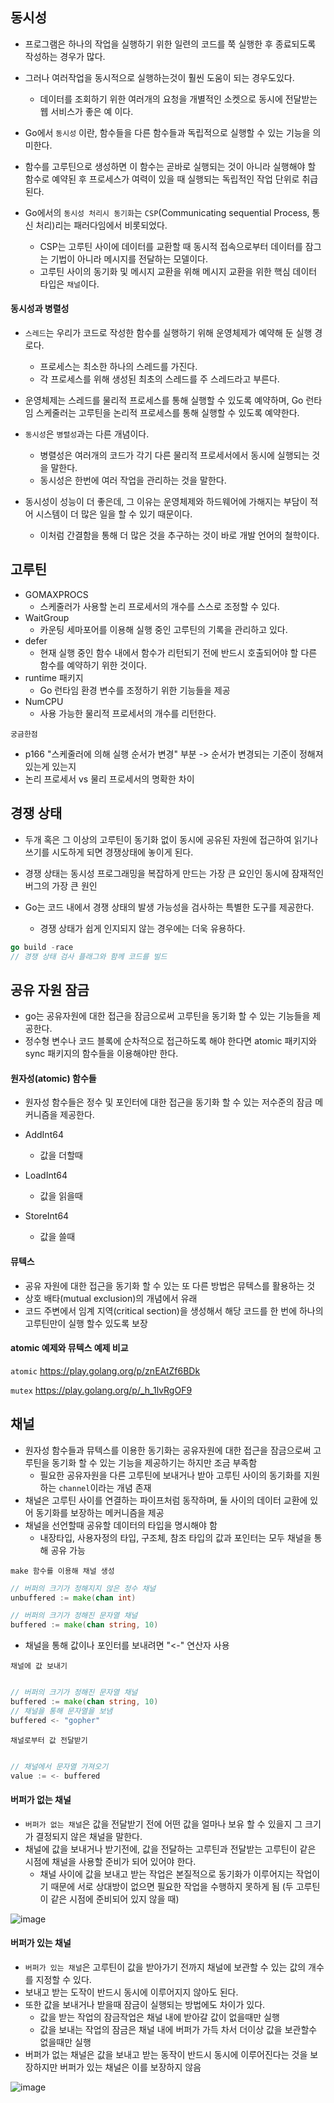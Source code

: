 ## 동시성

- 프로그램은 하나의 작업을 실행하기 위한 일련의 코드를 쭉 실행한 후 종료되도록 작성하는 경우가 많다.
- 그러나 여러작업을 동시적으로 실행하는것이 훨씬 도움이 되는 경우도있다.

  - 데이터를 조회하기 위한 여러개의 요청을 개별적인 소켓으로 동시에 전달받는 웹 서비스가 좋은 예 이다.

- Go에서 `동시성` 이란, 함수들을 다른 함수들과 독립적으로 실행할 수 있는 기능을 의미한다.
- 함수를 고루틴으로 생성하면 이 함수는 곧바로 실행되는 것이 아니라 실행해야 할 함수로 예약된 후 프로세스가 여력이 있을 때 실행되는 독립적인 작업 단위로 취급된다.

- Go에서의 `동시성 처리시 동기화`는 `CSP`(Communicating sequential Process, 통신 처리)리는 패러다임에서 비롯되었다.
  - CSP는 고루틴 사이에 데이터를 교환할 때 동시적 접속으로부터 데이터를 잠그는 기법이 아니라 메시지를 전달하는 모델이다.
  - 고루틴 사이의 동기화 및 메시지 교환을 위해 메시지 교환을 위한 핵심 데이터 타입은 `채널`이다.

#### 동시성과 병렬성

- `스레드`는 우리가 코드로 작성한 함수를 실행하기 위해 운영체제가 예약해 둔 실행 경로다.

  - 프로세스는 최소한 하나의 스레드를 가진다.
  - 각 프로세스를 위해 생성된 최초의 스레드를 주 스레드라고 부른다.

- 운영체제는 스레드를 물리적 프로세스를 통해 실행할 수 있도록 예약하며, Go 런타임 스케줄러는 고루틴을 논리적 프로세스를 통해 실행할 수 있도록 예약한다.

- `동시성`은 `병렬성`과는 다른 개념이다.

  - 병렬성은 여러개의 코드가 각기 다른 물리적 프로세서에서 동시에 실행되는 것을 말한다.
  - 동시성은 한번에 여러 작업을 관리하는 것을 말한다.

- 동시성이 성능이 더 좋은데, 그 이유는 운영체제와 하드웨어에 가해지는 부담이 적어 시스템이 더 많은 일을 할 수 있기 때문이다.
  - 이처럼 간결함을 통해 더 많은 것을 추구하는 것이 바로 개발 언어의 철학이다.

## 고루틴

- GOMAXPROCS
  - 스케줄러가 사용할 논리 프로세서의 개수를 스스로 조정할 수 있다.
- WaitGroup
  - 카운팅 세마포어를 이용해 실행 중인 고루틴의 기록을 관리하고 있다.
- defer
  - 현재 실행 중인 함수 내에서 함수가 리턴되기 전에 반드시 호출되어야 할 다른 함수를 예약하기 위한 것이다.
- runtime 패키지
  - Go 런타임 환경 변수를 조정하기 위한 기능들을 제공
- NumCPU
  - 사용 가능한 물리적 프로세서의 개수를 리턴한다.

`궁금한점`

- p166 "스케줄러에 의해 실행 순서가 변경" 부분 -> 순서가 변경되는 기준이 정해져있는게 있는지
- 논리 프로세서 vs 물리 프로세서의 명확한 차이

## 경쟁 상태

- 두개 혹은 그 이상의 고루틴이 동기화 없이 동시에 공유된 자원에 접근하여 읽기나 쓰기를 시도하게 되면 경쟁상태에 놓이게 된다.
- 경쟁 상태는 동시성 프로그래밍을 복잡하게 만드는 가장 큰 요인인 동시에 잠재적인 버그의 가장 큰 원인

- Go는 코드 내에서 경쟁 상태의 발생 가능성을 검사하는 특별한 도구를 제공한다.
  - 경쟁 상태가 쉽게 인지되지 않는 경우에는 더욱 유용하다.

```go
go build -race
// 경쟁 상태 검사 플래그와 함께 코드를 빌드
```

## 공유 자원 잠금

- go는 공유자원에 대한 접근을 잠금으로써 고루틴을 동기화 할 수 있는 기능들을 제공한다.
- 정수형 변수나 코드 블록에 순차적으로 접근하도록 해야 한다면 atomic 패키지와 sync 패키지의 함수들을 이용해야만 한다.

#### 원자성(atomic) 함수들

- 원자성 함수들은 정수 및 포인터에 대한 접근을 동기화 할 수 있는 저수준의 잠금 메커니즘을 제공한다.

- AddInt64
  - 값을 더할때
- LoadInt64
  - 값을 읽을때
- StoreInt64
  - 값을 쓸때

#### 뮤텍스

- 공유 자원에 대한 접근을 동기화 할 수 있는 또 다른 방법은 뮤텍스를 활용하는 것
- 상호 배타(mutual exclusion)의 개념에서 유래
- 코드 주변에서 임계 지역(critical section)을 생성해서 해당 코드를 한 번에 하나의 고루틴만이 실행 할수 있도록 보장

#### atomic 예제와 뮤텍스 예제 비교

`atomic`
https://play.golang.org/p/znEAtZf6BDk

`mutex`
https://play.golang.org/p/_h_1lvRgOF9

## 채널

- 원자성 함수들과 뮤텍스를 이용한 동기화는 공유자원에 대한 접근을 잠금으로써 고루틴을 동기화 할 수 있는 기능을 제공하기는 하지만 조금 부족함
  - 필요한 공유자원을 다른 고루틴에 보내거나 받아 고루틴 사이의 동기화를 지원하는 `channel`이라는 개념 존재
- 채널은 고루틴 사이를 연결하는 파이프처럼 동작하며, 둘 사이의 데이터 교환에 있어 동기화를 보장하는 메커니즘을 제공
- 채널을 선언할때 공유할 데이터의 타입을 명시해야 함
  - 내장타입, 사용자정의 타입, 구조체, 참조 타입의 값과 포인터는 모두 채널을 통해 공유 가능

`make 함수를 이용해 채널 생성`

```go
// 버퍼의 크기가 정해지지 않은 정수 채널
unbuffered := make(chan int)

// 버퍼의 크기가 정해진 문자열 채널
buffered := make(chan string, 10)
```

- 채널을 통해 값이나 포인터를 보내려면 "<-" 연산자 사용

`채널에 값 보내기`

```go

// 버퍼의 크기가 정해진 문자열 채널
buffered := make(chan string, 10)
// 채널을 통해 문자열을 보냄
buffered <- "gopher"
```

`채널로부터 값 전달받기`

```go

// 채널에서 문자열 가져오기
value := <- buffered
```

#### 버퍼가 없는 채널

- `버퍼가 없는 채널`은 값을 전달받기 전에 어떤 값을 얼마나 보유 할 수 있을지 그 크기가 결정되지 않은 채널을 말한다.
- 채널에 값을 보내거나 받기전에, 값을 전달하는 고루틴과 전달받는 고루틴이 같은 시점에 채널을 사용할 준비가 되어 있어야 한다.
  - 채널 사이에 값을 보내고 받는 작업은 본질적으로 동기화가 이루어지는 작업이기 때문에 서로 상대방이 없으면 필요한 작업을 수행하지 못하게 됨 (두 고루틴이 같은 시점에 준비되어 있지 않을 때)

![image](https://user-images.githubusercontent.com/26598542/73373140-99a25a80-42fb-11ea-8e05-e2a5a0076756.jpeg)

#### 버퍼가 있는 채널

- `버퍼가 있는 채널`은 고루틴이 값을 받아가기 전까지 채널에 보관할 수 있는 값의 개수를 지정할 수 있다.
- 보내고 받는 도작이 반드시 동시에 이루어지지 않아도 된다.
- 또한 값을 보내거나 받을때 잠금이 실행되는 방법에도 차이가 있다.
  - 값을 받는 작업의 잠금작업은 채널 내에 받아갈 값이 없을때만 실행
  - 값을 보내는 작업의 잠금은 채널 내에 버퍼가 가득 차서 더이상 값을 보관할수 없을때만 실행
- 버퍼가 없는 채널은 값을 보내고 받는 동작이 반드시 동시에 이루어진다는 것을 보장하지만 버퍼가 있는 채널은 이를 보장하지 않음

![image](https://user-images.githubusercontent.com/26598542/73373668-57c5e400-42fc-11ea-8086-3b33dd06dc96.jpeg)
